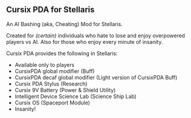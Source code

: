 Cursix PDA for Stellaris
--
An AI Bashing (aka, Cheating) Mod for Stellaris.

Created for *(certain)* individuals who hate to lose and enjoy overpowered players vs AI. Also for those who enjoy every minute of insanity.

Cursix PDA provides the following in Stellaris:
- Available only to players
- CursixPDA global modifier (Buff)
- CursixPDA decaf global modifier (Light version of CursixPDA Buff)
- Cursix PDA Stylus (Research)
- Cursix 9V Battery (Power & Shield Utility)
- Intelligent Device Science Lab (Science Ship Lab)
- Cursix OS (Spaceport Module)
- Insanity!